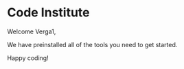 # Code Institute

Welcome Verga1,

We have preinstalled all of the tools you need to get started.

Happy coding!